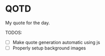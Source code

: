 # QOTD
My quote for the day.

TODOS:
- [ ] Make quote generation automatic using js
- [ ] Properly setup background images